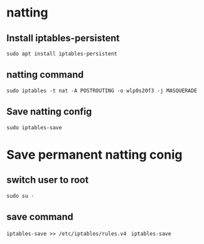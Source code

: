 # natting
## Install iptables-persistent
```sudo apt install iptables-persistent ```
## natting command
```sudo iptables -t nat -A POSTROUTING -o wlp0s20f3 -j MASQUERADE```
## Save natting config
```sudo iptables-save```
# Save permanent natting conig 
## switch user to root
```sudo su - ```
## save command
```iptables-save >> /etc/iptables/rules.v4 ```
```iptables-save```
